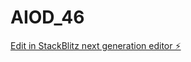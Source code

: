 # AIOD_46

[Edit in StackBlitz next generation editor ⚡️](https://stackblitz.com/~/github.com/Kavan46/AIOD_46)